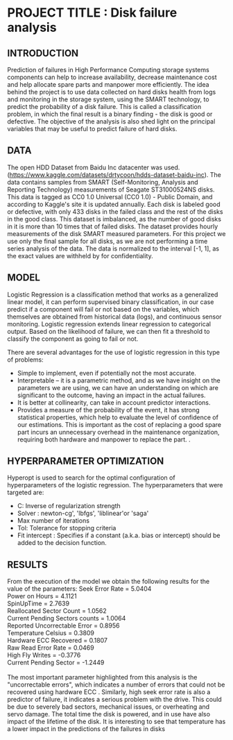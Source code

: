 # PROJECT TITLE : Disk failure analysis

## INTRODUCTION
Prediction of failures in High Performance Computing storage systems components  can help to  increase availability, decrease maintenance cost and help allocate spare parts and manpower more efficiently. The idea behind the project is to use data collected on hard disks health from logs and monitoring in the storage system, using the SMART technology,  to predict the probability of a disk failure. 
This is called a classification problem, in which the final result is a binary finding - the disk is good or defective. 
The objective of the analysis is also shed light on the principal variables that may be useful to predict failure of hard disks. 

## DATA
The open HDD Dataset from Baidu Inc datacenter was used. (https://www.kaggle.com/datasets/drtycoon/hdds-dataset-baidu-inc).
The data contains samples from SMART (Self-Monitoring, Analysis and Reporting Technology) measurements of Seagate ST31000524NS disks. This data is tagged as CC0 1.0 Universal (CC0 1.0) - Public Domain, and according to Kaggle's site it is updated annually.
Each disk is labeled good or defective, with only 433 disks in the failed class and the rest of the disks in the good class. This dataset is imbalanced, as the number of good disks in it is more than 10 times that of failed disks.
The dataset provides hourly measurements of the disk SMART measured parameters. For this project we use only the final sample for all disks, as we are not performing a time series analysis of the data. 
The data is normalized to the interval [-1, 1], as the exact values are withheld by for confidentiality.

## MODEL 
Logistic Regression is a classification method that works as a generalized linear model, it can perform supervised binary classification, in our case predict if a component will fail or not based on the variables, which themselves are obtained from historical data (logs), and continuous sensor monitoring. Logistic regression extends linear regression to categorical output. Based on the likelihood of failure, we can then fit a threshold to classify the component as going to fail or not.

There are several advantages for the use of logistic regression in this type of problems:
-	Simple to implement, even if potentially not the most accurate.
-	Interpretable – it is a parametric method, and as we have insight on the parameters we are using, we can have an understanding on which are significant to the outcome, having an impact in the actual failures.
-	It is better at collinearity, can take in account predictor interactions.
-	Provides a measure of the probability of the event, it has strong statistical properties, which help to evaluate the level of confidence of our estimations. This is important as the cost of replacing a good spare part incurs an unnecessary overhead in the maintenance organization, requiring both hardware and manpower to replace the part.
. 

## HYPERPARAMETER OPTIMIZATION
Hyperopt is used to search for the optimal configuration of hyperparameters of the logistic regression. The hyperparameters that were targeted are:
- C: Inverse of regularization strength
- Solver : newton-cg', 'lbfgs', 'liblinear'or 'saga'
- Max number of iterations
- Tol: Tolerance for stopping criteria
- Fit intercept : Specifies if a constant (a.k.a. bias or intercept) should be added to the decision function.
 

## RESULTS
From the execution of the model we obtain the following results for the value of the parameters:
Seek Error Rate  				=  5.0404 <br>
Power on Hours  				=  4.1121<br>
SpinUpTime  					=  2.7639<br>
Reallocated Sector Count  		=  1.0562<br>
Current Pending Sectors counts  =  1.0064<br>
Reported Uncorrectable Error  	=  0.8956<br>
Temperature Celsius  			=  0.3809<br>
Hardware ECC Recovered  		=  0.1807<br>
Raw Read Error Rate  			=  0.0469<br>
High Fly Writes  				=  -0.3776<br>
Current Pending Sector  		=  -1.2449<br>
<br>
The most important parameter highlighted from this analysis is the "uncorrectable errors", which indicates a number of errors that could not be recovered using hardware ECC . Similarly, high seek error rate is also a predictor of failure, it indicates a serious problem with the drive. This could be due to severely bad sectors, mechanical issues, or overheating and servo damage. The total time the disk is powered, and in use have also impact of the lifetime of the disk. It is interesting to see that temperature has a lower impact in the predictions of the failures in disks
